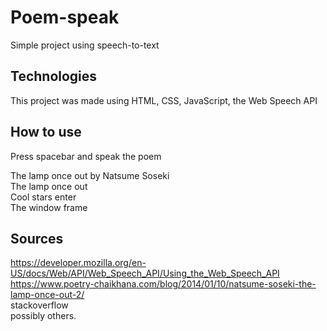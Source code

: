 # Poem-speak

Simple project using speech-to-text

## Technologies
This project was made using HTML, CSS, JavaScript, the Web Speech API

## How to use
Press spacebar and speak the poem

The lamp once out by Natsume Soseki <br/>
The lamp once out <br/>
Cool stars enter <br/>
The window frame <br/>

## Sources
https://developer.mozilla.org/en-US/docs/Web/API/Web_Speech_API/Using_the_Web_Speech_API <br/>
https://www.poetry-chaikhana.com/blog/2014/01/10/natsume-soseki-the-lamp-once-out-2/ <br/>
stackoverflow <br/>
possibly others.    
